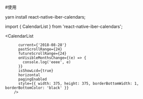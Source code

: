 #使用

yarn install react-native-iber-calendars;

import { CalendarList } from 'react-native-iber-calendars';

 
 <CalendarList         
      
          current={'2018-08-28'}
          pastScrollRange={24}
          futureScrollRange={24}
          onVisibleMonthsChange={(e) => {
            console.log('eeee', e)
          }}
          isShowLcd={true}
          horizontal
          pagingEnabled
          style={{ width: 375, height: 375, borderBottomWidth: 1, borderBottomColor: 'black' }}
        />
